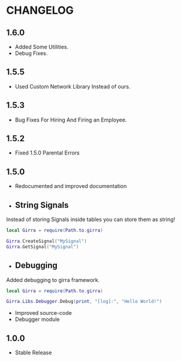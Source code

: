 # CHANGELOG
## 1.6.0
- Added Some Utilities.
- Debug Fixes.
## 1.5.5
- Used Custom Network Library Instead of ours.
## 1.5.3

- Bug Fixes For Hiring And Firing an Employee.

## 1.5.2

- Fixed 1.5.0 Parental Errors

## 1.5.0

- Redocumented and improved documentation

- ## String Signals

Instead of storing Signals inside tables you can store them as string!

```lua
local Girra = require(Path.to.girra)

Girra.CreateSignal("MySignal")
Girra.GetSignal("MySignal")
```

- ## Debugging

Added debugging to girra framework.

```lua
local Girra = require(Path.to.girra)

Girra.Libs.Debugger.Debug(print, "[log]:", "Hello World!")
```

- Improved source-code
- Debugger module

## 1.0.0

- Stable Release
